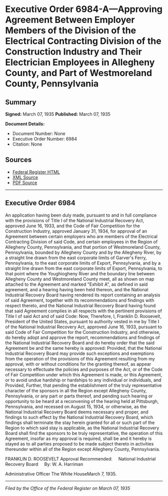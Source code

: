 # Executive Order 6984-A—Approving Agreement Between Employer Members of the Division of the Electrical Contracting Division of the Construction Industry and Their Electrician Employees in Allegheny County, and Part of Westmoreland County, Pennsylvania

## Summary

**Signed:** March 07, 1935
**Published:** March 07, 1935

**Document Details:**
- Document Number: None
- Executive Order Number: 6984
- Citation: None

## Sources
- [Federal Register HTML](https://www.presidency.ucsb.edu/documents/executive-order-6984-approving-agreement-between-employer-members-the-division-the)
- [XML Source](None)
- [PDF Source](None)

---

## Executive Order 6984

An application having been duly made, pursuant to and in full compliance with the provisions of Title I of the National Industrial Recovery Act, approved June 16, 1933, and the Code of Fair Competition for the Construction Industry, approved January 31, 1934, for approval of an Agreement between certain employers who are members of the Electrical Contracting Division of said Code, and certain employees in the Region of Allegheny County, Pennsylvania, and that portion of Westmoreland County, Pennsylvania, bounded by Allegheny County and by the Allegheny River, by a straight line drawn from the east corporate limits of Garver's Ferry, Pennsylvania, to the east corporate limits of Export, Pennsylvania, and by a straight line drawn from the east corporate limits of Export, Pennsylvania, to that point where the Youghiogheny River and the boundary line between Allegheny County and Westmoreland County meet, all as shown on map attached to the Agreement and marked "Exhibit A", as defined in said agreement, and a hearing having been held thereon, and the National Industrial Recovery Board having rendered its report containing an analysis of said Agreement, together with its recommendations and findings with respect thereto, and the National Industrial Recovery Board having found that said Agreement complies in all respects with the pertinent provisions of Title I of said Act and of said Code:
Now, Therefore, I, Franklin D. Roosevelt, President of the United States, pursuant to authority vested in me by Title I of the National Industrial Recovery Act, approved June 16, 1933, pursuant to said Code of Fair Competition for the Construction Industry, and otherwise, do hereby adopt and approve the report, recommendations and findings of the National Industrial Recovery Board and do hereby order that the said Agreement be and the same hereby is approved:
Provided, that the National Industrial Recovery Board may provide such exceptions and exemptions from the operation of the provisions of this Agreement resulting from my approval, with or without conditions for the granting thereof, as appear necessary to effectuate the policies and purposes of the Act, or of the Code of Fair Competition under which this Agreement is made, or this Agreement, or to avoid undue hardship or hardships to any individual or individuals, and
Provided, Further, that pending the establishment of the truly representative character of the sponsors in all the Region except Allegheny County, Pennsylvania, or any part or parts thereof, and pending such hearing or opportunity to be heard at a reconvening of the hearing held at Pittsburgh, Pennsylvania, and recessed on August 15, 1934, or otherwise, as the National Industrial Recovery Board deems necessary and proper, and findings to such effect by the National Industrial Recovery Board, which findings shall terminate the stay herein granted for all or such part of the Region to which said stay is applicable, as the National Industrial Recovery Board shall find the sponsors to be truly representative, the operation of this Agreement, insofar as my approval is required, shall be and it hereby is stayed as to all parties proposed to be made subject thereto in activities thereunder within all of the Region except Allegheny County, Pennsylvania.

FRANKLIN D. ROOSEVELT
Approval Recommended:     National Industrial Recovery Board     By: W. A. Harriman          

Administrative Officer
The White HouseMarch 7, 1935.

---

*Filed by the Office of the Federal Register on March 07, 1935*
